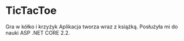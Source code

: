 # TicTacToe
Gra w kółko i krzyżyk
Aplikacja tworza wraz z książką. Posłużyła mi do nauki ASP .NET CORE 2.2.
